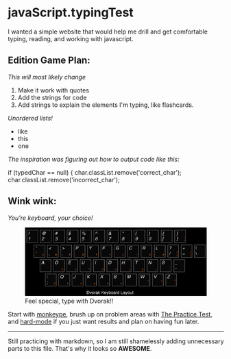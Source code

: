 # javaScript.typingTest

I wanted a simple website that would help me drill and get comfortable typing, reading, and working with javascript.



Edition Game Plan:
----------------

*This will most likely change*

1. Make it work with quotes
2. Add the strings for code
3. Add strings to explain the elements I'm typing, like flashcards.

*Unordered lists!*

- like
- this
- one

*The inspiration was figuring out how to output code like this:*

if (typedChar == null) {
    char.classList.remove('correct_char');
    char.classList.remove('incorrect_char');

Wink wink:
---------------

*You're keyboard, your choice!*

<figure>
<a href="#top"><img src="./images/dvorak.jpg"></a>
<figcaption>Feel special, type with Dvorak!!</figcaption>
</figure>

Start with [monkeype][1], brush up on problem areas with [The Practice Test][2], and [hard-mode][3] if you just want results and plan on having fun later.
<hr>

Still practicing with markdown, so I am still shamelessly adding unnecessary parts to this file.
That's why it looks so **AWESOME**.

[1]: http://www.monkeytype.com/ "MonkeyType"
[2]: http://thepracticetest.com/  "The Practice Test"
[3]: http://climech.github.io/typing-practice/  "Programmers Typing Practice"